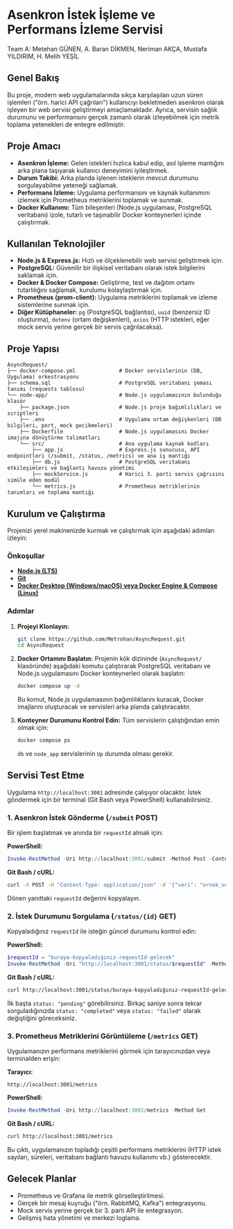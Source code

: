 # Asenkron İstek İşleme ve Performans İzleme Servisi

Team A: Metehan GÜNEN, A. Baran DİKMEN, Neriman AKÇA, Mustafa YILDIRIM, H. Melih YEŞİL

## Genel Bakış

Bu proje, modern web uygulamalarında sıkça karşılaşılan uzun süren işlemleri ("örn. harici API çağrıları") kullanıcıyı bekletmeden asenkron olarak işleyen bir web servisi geliştirmeyi amaçlamaktadır. Ayrıca, servisin sağlık durumunu ve performansını gerçek zamanlı olarak izleyebilmek için metrik toplama yetenekleri de entegre edilmiştir.

## Proje Amacı

* **Asenkron İşleme:** Gelen istekleri hızlıca kabul edip, asıl işleme mantığını arka plana taşıyarak kullanıcı deneyimini iyileştirmek.
* **Durum Takibi:** Arka planda işlenen isteklerin mevcut durumunu sorgulayabilme yeteneği sağlamak.
* **Performans İzleme:** Uygulama performansını ve kaynak kullanımını izlemek için Prometheus metriklerini toplamak ve sunmak.
* **Docker Kullanımı:** Tüm bileşenleri (Node.js uygulaması, PostgreSQL veritabanı) izole, tutarlı ve taşınabilir Docker konteynerleri içinde çalıştırmak.

## Kullanılan Teknolojiler

* **Node.js & Express.js:** Hızlı ve ölçeklenebilir web servisi geliştirmek için.
* **PostgreSQL:** Güvenilir bir ilişkisel veritabanı olarak istek bilgilerini saklamak için.
* **Docker & Docker Compose:** Geliştirme, test ve dağıtım ortamı tutarlılığını sağlamak, kurulumu kolaylaştırmak için.
* **Prometheus (prom-client):** Uygulama metriklerini toplamak ve izleme sistemlerine sunmak için.
* **Diğer Kütüphaneler:** `pg` (PostgreSQL bağlantısı), `uuid` (benzersiz ID oluşturma), `dotenv` (ortam değişkenleri), `axios` (HTTP istekleri, eğer mock servis yerine gerçek bir servis çağrılacaksa).

## Proje Yapısı

```
AsyncRequest/
├── docker-compose.yml              # Docker servislerinin (DB, Uygulama) orkestrasyonu
├── schema.sql                      # PostgreSQL veritabanı şeması tanımı (requests tablosu)
└── node-app/                       # Node.js uygulamasının bulunduğu klasör
    ├── package.json                # Node.js proje bağımlılıkları ve scriptleri
    ├── .env                        # Uygulama ortam değişkenleri (DB bilgileri, port, mock gecikmeleri)
    ├── Dockerfile                  # Node.js uygulamasını Docker imajına dönüştürme talimatları
    └── src/                        # Ana uygulama kaynak kodları
        ├── app.js                  # Express.js sunucusu, API endpointleri (/submit, /status, /metrics) ve ana iş mantığı
        ├── db.js                   # PostgreSQL veritabanı etkileşimleri ve bağlantı havuzu yönetimi
        ├── mockService.js          # Harici 3. parti servis çağrısını simüle eden modül
        └── metrics.js              # Prometheus metriklerinin tanımları ve toplama mantığı
```

## Kurulum ve Çalıştırma

Projenizi yerel makinenizde kurmak ve çalıştırmak için aşağıdaki adımları izleyin:

### Önkoşullar

* [**Node.js (LTS)**](https://nodejs.org/en/download/)
* [**Git**](https://git-scm.com/downloads)
* [**Docker Desktop (Windows/macOS) veya Docker Engine & Compose (Linux)**](https://www.docker.com/products/docker-desktop/)

### Adımlar

1.  **Projeyi Klonlayın:**
    ```bash
    git clone https://github.com/Metrohan/AsyncRequest.git
    cd AsyncRequest
    ```

2.  **Docker Ortamını Başlatın:**
    Projenin kök dizininde (`AsyncRequest/` klasöründe) aşağıdaki komutu çalıştırarak PostgreSQL veritabanı ve Node.js uygulamasını Docker konteynerleri olarak başlatın:
    ```bash
    docker compose up -d
    ```
    Bu komut, Node.js uygulamasının bağımlılıklarını kuracak, Docker imajlarını oluşturacak ve servisleri arka planda çalıştıracaktır.

3.  **Konteyner Durumunu Kontrol Edin:**
    Tüm servislerin çalıştığından emin olmak için:
    ```bash
    docker compose ps
    ```
    `db` ve `node_app` servislerinin `Up` durumda olması gerekir.

## Servisi Test Etme

Uygulama `http://localhost:3001` adresinde çalışıyor olacaktır. İstek göndermek için bir terminal (Git Bash veya PowerShell) kullanabilirsiniz.

### 1. Asenkron İstek Gönderme (`/submit` POST)

Bir işlem başlatmak ve anında bir `requestId` almak için:

**PowerShell:**
```powershell
Invoke-RestMethod -Uri http://localhost:3001/submit -Method Post -ContentType "application/json" -Body '{"veri": "ornek_veri", "tip": "tip-a"}'
```

**Git Bash / cURL:**
```bash
curl -X POST -H "Content-Type: application/json" -d '{"veri": "ornek_veri", "tip": "tip-a"}' http://localhost:3001/submit
```

Dönen yanıttaki `requestId` değerini kopyalayın.

### 2. İstek Durumunu Sorgulama (`/status/{id}` GET)

Kopyaladığınız `requestId` ile isteğin güncel durumunu kontrol edin:

**PowerShell:**
```powershell
$requestId = "buraya-kopyaladığınız-requestId-gelecek"
Invoke-RestMethod -Uri "http://localhost:3001/status/$requestId" -Method Get
```

**Git Bash / cURL:**
```bash
curl http://localhost:3001/status/buraya-kopyaladığınız-requestId-gelecek
```

İlk başta `status: "pending"` görebilirsiniz. Birkaç saniye sonra tekrar sorguladığınızda `status: "completed"` veya `status: "failed"` olarak değiştiğini göreceksiniz.

### 3. Prometheus Metriklerini Görüntüleme (`/metrics` GET)

Uygulamanızın performans metriklerini görmek için tarayıcınızdan veya terminalden erişin:

**Tarayıcı:**
```
http://localhost:3001/metrics
```

**PowerShell:**
```powershell
Invoke-RestMethod -Uri http://localhost:3001/metrics -Method Get
```

**Git Bash / cURL:**
```bash
curl http://localhost:3001/metrics
```

Bu çıktı, uygulamanızın topladığı çeşitli performans metriklerini (HTTP istek sayıları, süreleri, veritabanı bağlantı havuzu kullanımı vb.) gösterecektir.

## Gelecek Planlar

* Prometheus ve Grafana ile metrik görselleştirilmesi.
* Gerçek bir mesaj kuyruğu ("örn. RabbitMQ, Kafka") entegrasyonu.
* Mock servis yerine gerçek bir 3. parti API ile entegrasyon.
* Gelişmiş hata yönetimi ve merkezi loglama.
